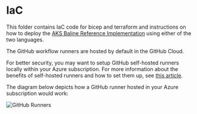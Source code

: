 # IaC
This folder contains IaC code for bicep and terraform and instructions on how to deploy the [AKS Baline Reference Implementation](https://github.com/mspnp/aks-baseline) using either of the two languages.


The GitHub workflow runners are hosted by default in the GitHub Cloud.

For better security, you may want to setup GitHub self-hosted runners locally within your Azure subscription. For more information about the benefits of self-hosted runners and how to set them up, see [this article](https://docs.github.com/en/actions/hosting-your-own-runners/about-self-hosted-runners).

   The diagram below depicts how a GitHub runner hosted in your Azure subscription would work:
   
   ![GitHub Runners](../../aks-baseline-automation/docs/.attachments/GitHub-Runners.jpg)
